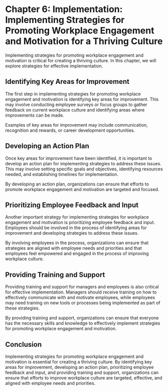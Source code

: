 Chapter 6: Implementation: Implementing Strategies for Promoting Workplace Engagement and Motivation for a Thriving Culture
===========================================================================================================================

Implementing strategies for promoting workplace engagement and motivation is critical for creating a thriving culture. In this chapter, we will explore strategies for effective implementation.

Identifying Key Areas for Improvement
-------------------------------------

The first step in implementing strategies for promoting workplace engagement and motivation is identifying key areas for improvement. This may involve conducting employee surveys or focus groups to gather feedback on current workplace culture and identifying areas where improvements can be made.

Examples of key areas for improvement may include communication, recognition and rewards, or career development opportunities.

Developing an Action Plan
-------------------------

Once key areas for improvement have been identified, it is important to develop an action plan for implementing strategies to address these issues. This may involve setting specific goals and objectives, identifying resources needed, and establishing timelines for implementation.

By developing an action plan, organizations can ensure that efforts to promote workplace engagement and motivation are targeted and focused.

Prioritizing Employee Feedback and Input
----------------------------------------

Another important strategy for implementing strategies for workplace engagement and motivation is prioritizing employee feedback and input. Employees should be involved in the process of identifying areas for improvement and developing strategies to address these issues.

By involving employees in the process, organizations can ensure that strategies are aligned with employee needs and priorities and that employees feel empowered and engaged in the process of improving workplace culture.

Providing Training and Support
------------------------------

Providing training and support for managers and employees is also critical for effective implementation. Managers should receive training on how to effectively communicate with and motivate employees, while employees may need training on new tools or processes being implemented as part of these strategies.

By providing training and support, organizations can ensure that everyone has the necessary skills and knowledge to effectively implement strategies for promoting workplace engagement and motivation.

Conclusion
----------

Implementing strategies for promoting workplace engagement and motivation is essential for creating a thriving culture. By identifying key areas for improvement, developing an action plan, prioritizing employee feedback and input, and providing training and support, organizations can ensure that efforts to improve workplace culture are targeted, effective, and aligned with employee needs and priorities.
